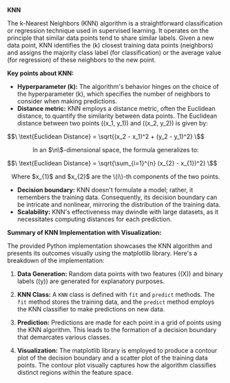 **KNN**

The k-Nearest Neighbors (KNN) algorithm is a straightforward classification or regression technique used in supervised learning. It operates on the principle that similar data points tend to share similar labels. Given a new data point, KNN identifies the \(k\) closest training data points (neighbors) and assigns the majority class label (for classification) or the average value (for regression) of these neighbors to the new point.

**Key points about KNN:**
- **Hyperparameter \(k\):** The algorithm's behavior hinges on the choice of the hyperparameter \(k\), which specifies the number of neighbors to consider when making predictions.
- **Distance metric:** KNN employs a distance metric, often the Euclidean distance, to quantify the similarity between data points. The Euclidean distance between two points \((x_1, y_1)\) and \((x_2, y_2)\) is given by:
  
 $$\ \text{Euclidean Distance} = \sqrt{(x_2 - x_1)^2 + (y_2 - y_1)^2} \$$
  
 <center>In an $\n\$-dimensional space, the formula generalizes to:</center>
  
$$\ \text{Euclidean Distance} = \sqrt{\sum_{i=1}^{n} (x_{2} - x_{1})^2} \$$
  
  <center>Where $x_{1}$ and $x_{2}$ are the \(i\)-th components of the two points.</center>

- **Decision boundary:** KNN doesn't formulate a model; rather, it remembers the training data. Consequently, its decision boundary can be intricate and nonlinear, mirroring the distribution of the training data.
- **Scalability:** KNN's effectiveness may dwindle with large datasets, as it necessitates computing distances for each prediction.

**Summary of KNN Implementation with Visualization:**

The provided Python implementation showcases the KNN algorithm and presents its outcomes visually using the matplotlib library. Here's a breakdown of the implementation:

1. **Data Generation:** Random data points with two features (\(X\)) and binary labels (\(y\)) are generated for explanatory purposes.

2. **KNN Class:** A `KNN` class is defined with `fit` and `predict` methods. The `fit` method stores the training data, and the `predict` method employs the KNN classifier to make predictions on new data.

3. **Prediction:** Predictions are made for each point in a grid of points using the KNN algorithm. This leads to the formation of a decision boundary that demarcates various classes.

4. **Visualization:** The matplotlib library is employed to produce a contour plot of the decision boundary and a scatter plot of the training data points. The contour plot visually captures how the algorithm classifies distinct regions within the feature space.
